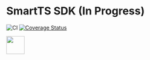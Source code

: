# SmartTS SDK (In Progress)
![CI](https://github.com/RomarQ/smartts-sdk/workflows/CI/badge.svg)
[![Coverage Status](https://coveralls.io/repos/github/RomarQ/smartts-sdk/badge.svg?branch=main&t=bN86Fp)](https://coveralls.io/github/RomarQ/smartts-sdk?branch=main)

<img height="48" href="https://smartpy.io" src="https://smartpy.io/static/img/logo.png">
